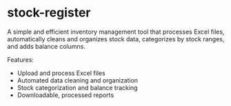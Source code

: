 # stock-register
A simple and efficient inventory management tool that processes Excel files, automatically cleans and organizes stock data, categorizes by stock ranges, and adds balance columns. 

Features:
- Upload and process Excel files
- Automated data cleaning and organization
- Stock categorization and balance tracking
- Downloadable, processed reports
